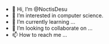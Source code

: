 - 👋 Hi, I’m @NoctisDesu
- 👀 I’m interested in computer science.
- 🌱 I’m currently learning ...
- 💞️ I’m looking to collaborate on ...
- 📫 How to reach me ...

<!---
NoctisDesu/NoctisDesu is a ✨ special ✨ repository because its `README.md` (this file) appears on your GitHub profile.
You can click the Preview link to take a look at your changes.
--->

